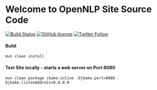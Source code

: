 <!--
   Licensed to the Apache Software Foundation (ASF) under one
   or more contributor license agreements.  See the NOTICE file
   distributed with this work for additional information
   regarding copyright ownership.  The ASF licenses this file
   to you under the Apache License, Version 2.0 (the
   "License"); you may not use this file except in compliance
   with the License.  You may obtain a copy of the License at

     http://www.apache.org/licenses/LICENSE-2.0

   Unless required by applicable law or agreed to in writing,
   software distributed under the License is distributed on an
   "AS IS" BASIS, WITHOUT WARRANTIES OR CONDITIONS OF ANY
   KIND, either express or implied.  See the License for the
   specific language governing permissions and limitations
   under the License.  
-->

Welcome to OpenNLP Site Source Code
====================================

[![Build Status](https://github.com/apache/opennlp/workflows/Java%20CI/badge.svg)](https://github.com/apache/opennlp-site/actions)
[![GitHub license](https://img.shields.io/badge/license-Apache%202-blue.svg)](https://raw.githubusercontent.com/apache/opennlp/master/LICENSE)
[![Twitter Follow](https://img.shields.io/twitter/follow/ApacheOpennlp.svg?style=social)](https://twitter.com/ApacheOpenNLP)

#### Build

`mvn clean install`

#### Test Site locally - starts a web server on Port 8080
`mvn clean package jbake:inline -Djbake.port=8080 -Djbake.listenAddress=0.0.0.0`
